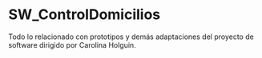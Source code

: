 # SW_ControlDomicilios
Todo lo relacionado con prototipos y demás adaptaciones del proyecto de software dirigido por Carolina Holguin.
